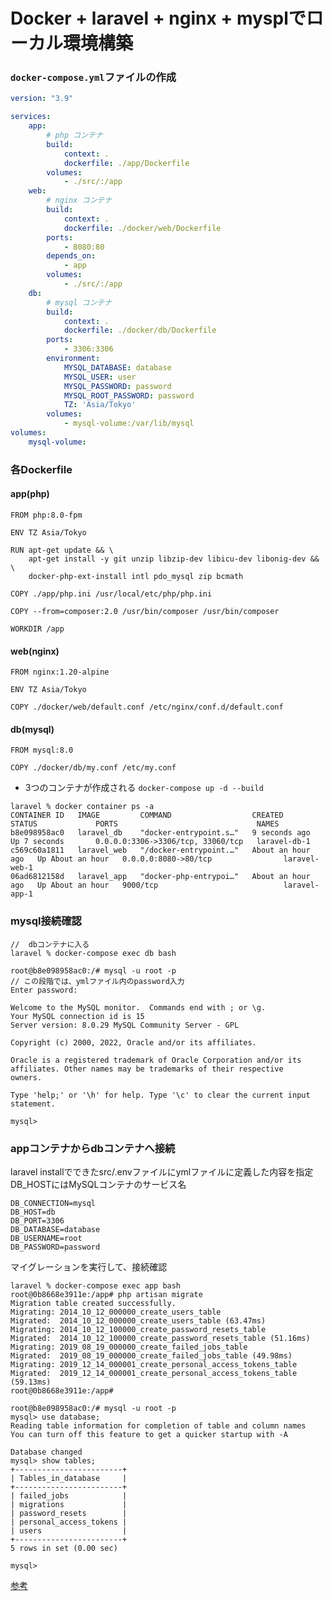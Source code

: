 # Docker + laravel + nginx + mysplでローカル環境構築
<!-- 
[参考URL](https://www.ritolab.com/entry/217)  
taminalにて  
```curl -s "https://laravel.build/app" | bash```

passwordを求められる

```laravel % curl -s "https://laravel.build/app" | bash```

``` _                               _
| |                             | |
| |     __ _ _ __ __ ___   _____| |
| |    / _` | '__/ _` \ \ / / _ \ |
| |___| (_| | | | (_| |\ V /  __/ |
|______\__,_|_|  \__,_| \_/ \___|_|

Warning: TTY mode requires /dev/tty to be read/writable.
    Creating a "laravel/laravel" project at "./app"
    Info from https://repo.packagist.org: #StandWithUkraine
    Installing laravel/laravel (v9.1.5)
      - Downloading laravel/laravel (v9.1.5)
      - Installing laravel/laravel (v9.1.5): Extracting archive
    Created project in /opt/app
    > @php -r "file_exists('.env') || copy('.env.example', '.env');"
    Loading composer repositories with package informatio
    ~~ 省略 ~~
```

- 作成したプロジェクトディレクトリへ移動し、コンテナを立ち上げる
```cd app```
```./vendor/bin/sail up```
サーバーが立ち上がる -->

<!-- - dockerコマンドでimage,container確認  
```docker image ls```

```
REPOSITORY                   TAG       IMAGE ID       CREATED         SIZE
selenium/standalone-chrome   latest    66e5439a061b   2 weeks ago     1.19GB
redis                        alpine    34e1dc356a22   2 weeks ago     32.4MB
getmeili/meilisearch         latest    8c2830b31856   5 weeks ago     64.5MB
mysql/mysql-server           8.0       434c35b82b08   3 months ago    417MB
laravelsail/php81-composer   latest    d109f96a6d48   4 months ago    531MB
mailhog/mailhog              latest    4de68494cd0d   20 months ago   392MB
```

```docker container ps -a```

```
app % docker container ps -a
CONTAINER ID   IMAGE                         COMMAND                  CREATED              STATUS                        PORTS                                            NAMES
5e5cfaa90ddd   sail-8.1/app                  "start-container"        About a minute ago   Up About a minute             0.0.0.0:80->80/tcp, 8000/tcp                     app-laravel.test-1
002d20d64067   selenium/standalone-chrome    "/opt/bin/entry_poin…"   About a minute ago   Up About a minute             4444/tcp, 5900/tcp                               app-selenium-1
572d136df265   mailhog/mailhog:latest        "MailHog"                About a minute ago   Up About a minute             0.0.0.0:1025->1025/tcp, 0.0.0.0:8025->8025/tcp   app-mailhog-1
c8fde95d500d   getmeili/meilisearch:latest   "tini -- /bin/sh -c …"   About a minute ago   Up About a minute (healthy)   0.0.0.0:7700->7700/tcp                           app-meilisearch-1
7069ec58329c   mysql/mysql-server:8.0        "/entrypoint.sh mysq…"   About a minute ago   Up About a minute (healthy)   0.0.0.0:3306->3306/tcp, 33060-33061/tcp          app-mysql-1
03ad23543cb3   redis:alpine                  "docker-entrypoint.s…"   About a minute ago   Up About a minute (healthy)   0.0.0.0:6379->6379/tcp                           app-redis-1
```

[http://localhost/](http://localhost/)へアクセス、laravelの初期画面

![laravel初期画面](./laravel_start.png) -->

<!-- ## sailコマンドをailas設定

```vendor/bin/sail```を```sail```に置き換える

```alias sail='[ -f sail ] && bash sail || bash vendor/bin/sail'```を追記する

```
vim ~/.zshrc

# sail commandのalias
alias sail='[ -f sail ] && bash sail || bash vendor/bin/sail
```

作成したディレクトリにてcommnad実行、反映
```
source ~/.zshrc
```

### nginxの追加

[参考](https://laravel.com/docs/8.x/deployment#nginx)
```vim dockdre-compose.yml```
```
    nginx:
        image: nginx
        container_name: nginx
        ports:
            - 8080:80
        volumes:
            - ./web:/var/www
            - ./etc/nginx/default.conf/nginx.conf:/etc/nginx/conf.d/default.conf
        depends_on:
            - php
```

```vim etc/nginx/conf.d/default.conf/inidex.php```
 -->

### ```docker-compose.yml```ファイルの作成

```docker-compose.yml
version: "3.9"

services:
    app:
        # php コンテナ
        build:
            context: .
            dockerfile: ./app/Dockerfile
        volumes:
            - ./src/:/app
    web:
        # nginx コンテナ
        build:
            context: .
            dockerfile: ./docker/web/Dockerfile
        ports:
            - 8080:80
        depends_on:
            - app
        volumes:
            - ./src/:/app
    db:
        # mysql コンテナ
        build:
            context: .
            dockerfile: ./docker/db/Dockerfile
        ports:
            - 3306:3306
        environment:
            MYSQL_DATABASE: database
            MYSQL_USER: user
            MYSQL_PASSWORD: password
            MYSQL_ROOT_PASSWORD: password
            TZ: 'Asia/Tokyo'
        volumes:
            - mysql-volume:/var/lib/mysql
volumes:
    mysql-volume:
```

### 各Dockerfile

#### app(php)
```
FROM php:8.0-fpm

ENV TZ Asia/Tokyo

RUN apt-get update && \
    apt-get install -y git unzip libzip-dev libicu-dev libonig-dev && \
    docker-php-ext-install intl pdo_mysql zip bcmath

COPY ./app/php.ini /usr/local/etc/php/php.ini

COPY --from=composer:2.0 /usr/bin/composer /usr/bin/composer

WORKDIR /app
```

#### web(nginx)
```
FROM nginx:1.20-alpine

ENV TZ Asia/Tokyo

COPY ./docker/web/default.conf /etc/nginx/conf.d/default.conf
```

#### db(mysql)
```
FROM mysql:8.0

COPY ./docker/db/my.conf /etc/my.conf
```

- 3つのコンテナが作成される
```docker-compose up -d --build```

```
laravel % docker container ps -a
CONTAINER ID   IMAGE         COMMAND                  CREATED             STATUS             PORTS                               NAMES
b8e098958ac0   laravel_db    "docker-entrypoint.s…"   9 seconds ago       Up 7 seconds       0.0.0.0:3306->3306/tcp, 33060/tcp   laravel-db-1
c569c60a1811   laravel_web   "/docker-entrypoint.…"   About an hour ago   Up About an hour   0.0.0.0:8080->80/tcp                laravel-web-1
06ad6812158d   laravel_app   "docker-php-entrypoi…"   About an hour ago   Up About an hour   9000/tcp                            laravel-app-1
```

### mysql接続確認

```
//  dbコンテナに入る
laravel % docker-compose exec db bash

root@b8e098958ac0:/# mysql -u root -p
// この段階では、ymlファイル内のpassword入力
Enter password:

Welcome to the MySQL monitor.  Commands end with ; or \g.
Your MySQL connection id is 15
Server version: 8.0.29 MySQL Community Server - GPL

Copyright (c) 2000, 2022, Oracle and/or its affiliates.

Oracle is a registered trademark of Oracle Corporation and/or its
affiliates. Other names may be trademarks of their respective
owners.

Type 'help;' or '\h' for help. Type '\c' to clear the current input statement.

mysql>
```
<!-- できたああああああ！ -->

### appコンテナからdbコンテナへ接続

laravel installでできたsrc/.envファイルにymlファイルに定義した内容を指定
DB_HOSTにはMySQLコンテナのサービス名

```src/.env
DB_CONNECTION=mysql
DB_HOST=db
DB_PORT=3306
DB_DATABASE=database
DB_USERNAME=root
DB_PASSWORD=password
```

マイグレーションを実行して、接続確認
```
laravel % docker-compose exec app bash
root@0b8668e3911e:/app# php artisan migrate
Migration table created successfully.
Migrating: 2014_10_12_000000_create_users_table
Migrated:  2014_10_12_000000_create_users_table (63.47ms)
Migrating: 2014_10_12_100000_create_password_resets_table
Migrated:  2014_10_12_100000_create_password_resets_table (51.16ms)
Migrating: 2019_08_19_000000_create_failed_jobs_table
Migrated:  2019_08_19_000000_create_failed_jobs_table (49.98ms)
Migrating: 2019_12_14_000001_create_personal_access_tokens_table
Migrated:  2019_12_14_000001_create_personal_access_tokens_table (59.13ms)
root@0b8668e3911e:/app#
```

```
root@b8e098958ac0:/# mysql -u root -p
mysql> use database;
Reading table information for completion of table and column names
You can turn off this feature to get a quicker startup with -A

Database changed
mysql> show tables;
+------------------------+
| Tables_in_database     |
+------------------------+
| failed_jobs            |
| migrations             |
| password_resets        |
| personal_access_tokens |
| users                  |
+------------------------+
5 rows in set (0.00 sec)

mysql>
```
[参考](https://qiita.com/hinako_n/items/f15646ea548bcdc8ac6c)

<!-- ### 設定後、使用例

- コンテナ立ち上げる
  ```sail up```
- detachedモード
  ```sail up -d```
- コンテナ停止
  ```sail down```
- コンテナへ接続
  ```sail shell```
- mysqlへlogin(初回rootユーザー)
  ```sail mysql -uroot```


# ログイン・ログアウト機能

- 対象ファイル
1. ```app/Providers/AppServiceProvider.php```
2. ```resources/views/components/header.blade.php```

# cssのファイル作成・反映
- cssファイルの場所
  ```app/public/css/```内に```style.css```を作成

```style.css
@charset "utf-8";

html{
    font-size: 62.5%;
}

body{
    color: #333;
    font-size: 1.6rem;
}
```

- 反映させるために
    ```index.blade.php```内に記載

```
<link rel="stylesheet" href="{{ asset('css/style.css') }}">  
```


# コントローラー作成

CLI

```
php artisan make:controller HelloController
Controller already exists!
```

app/Http/Controllersディレクトリに`HelloController.php`ファイルが作成される

## ファイル内にコントローラーの内容を記述

```HelloController.php
<?php

namespace App\Http\Controllers;

use Illuminate\Http\Request;

class HelloController extends Controller
{
    public function index () 
    {
        $hello = 'Hello,World!';
        $hello_array = ['Hello', 'こんにちは', 'ニーハオ'];

        return view('index', compact('hello', 'hello_array'));
    }

}
```

## ルーティングの設定

```app/routes```内の```web.php```に追記

```
Route::get('/index', 'App\Http\Controllers\HelloController@index');
```

パスはフルで記載

/indexでアクセスされた時に、HelloControllerのindexアクションが実行される。

## 表示するためのファイルを作成

親ビューへ記載
```resources/views/common```内に```layout.blade.php```を作成

```
@yield('index')
```

```resources/views```内に```index.blade.php```を作成

```
@extends('common.layout')

@section('index')
    <p>{{ $hello }}</p>
    @foreach ($hello_array as $hello_word)
        {{ $hello_word }}<br>
    @endforeach
@endsection
```

参考:https://qiita.com/yukibe/items/7bab0d596ae9a0930f18
 -->

